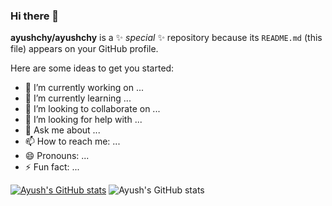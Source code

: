 ### Hi there 👋


**ayushchy/ayushchy** is a ✨ _special_ ✨ repository because its `README.md` (this file) appears on your GitHub profile.

Here are some ideas to get you started:

- 🔭 I’m currently working on ...
- 🌱 I’m currently learning ...
- 👯 I’m looking to collaborate on ...
- 🤔 I’m looking for help with ...
- 💬 Ask me about ...
- 📫 How to reach me: ...
- 😄 Pronouns: ...
- ⚡ Fun fact: ...

[![Ayush's GitHub stats](https://github-readme-stats.vercel.app/api?username=ayushchy)](https://github.com/anuraghazra/github-readme-stats)
![Ayush's GitHub stats](https://github-readme-stats.vercel.app/api?username=ayushchy&count_private=true)

